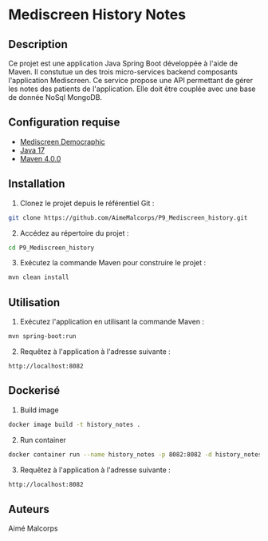 # Mediscreen History Notes

## Description
Ce projet est une application Java Spring Boot développée à l'aide de Maven. Il constutue un des trois micro-services backend composants l'application Mediscreen. Ce service propose une API permettant de gérer les notes des patients de l'application. Elle doit être couplée avec une base de donnée NoSql MongoDB.

## Configuration requise

- [Mediscreen Democraphic](https://github.com/AimeMalcorps/P9_Mediscreen_demographic/tree/DEV)
- [Java 17](https://www.oracle.com/java/technologies/javase/jdk17-archive-downloads.html)
- [Maven 4.0.0](https://maven.apache.org/download.cgi)

## Installation

1. Clonez le projet depuis le référentiel Git :

``` bash
git clone https://github.com/AimeMalcorps/P9_Mediscreen_history.git
```

2. Accédez au répertoire du projet :

``` bash
cd P9_Mediscreen_history
```

3. Exécutez la commande Maven pour construire le projet :

``` bash
mvn clean install
```

## Utilisation

1. Exécutez l'application en utilisant la commande Maven :

``` bash
mvn spring-boot:run
```

2. Requêtez à l'application à l'adresse suivante :

```
http://localhost:8082
```

## Dockerisé

1. Build image

```bash
docker image build -t history_notes .
```

2. Run container

```bash
docker container run --name history_notes -p 8082:8082 -d history_notes
```

3. Requêtez à l'application à l'adresse suivante :

```bash
http://localhost:8082
```

## Auteurs
Aimé Malcorps
